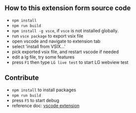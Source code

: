 ## How to this extension form source code
- `npm install`
- `npm run build`
- `npm install -g vsce`, if `vsce` is not installed globally.
- run `vsce package` to export vsix file
- open vscode and navigate to extension tab
- select 'install from VSIX...'
- pick exported vsix file, and restart vscode if needed
- edit a lg file, try some features
- press `F1` then type `LG live test` to start LG webview test

## Contribute
- `npm install` to install packages
- `npm run build`
- press `F5` to start debug
- reference doc: [vscode extension](https://code.visualstudio.com/api/language-extensions/overview)
